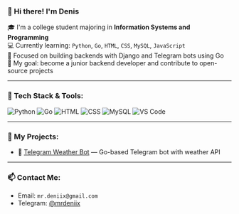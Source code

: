 ### 👋 Hi there! I'm Denis

🎓 I'm a college student majoring in **Information Systems and Programming**  
💻 Currently learning: `Python`, `Go`, `HTML`, `CSS`, `MySQL`, `JavaScript`  
🌱 Focused on building backends with Django and Telegram bots using Go  
🚀 My goal: become a junior backend developer and contribute to open-source projects

---

### 🧰 Tech Stack & Tools:
![Python](https://img.shields.io/badge/-Python-333?style=flat&logo=python)
![Go](https://img.shields.io/badge/-Go-333?style=flat&logo=go)
![HTML](https://img.shields.io/badge/-HTML5-333?style=flat&logo=html5)
![CSS](https://img.shields.io/badge/-CSS3-333?style=flat&logo=css3)
![MySQL](https://img.shields.io/badge/-MySQL-333?style=flat&logo=mysql)
![VS Code](https://img.shields.io/badge/-VSCode-333?style=flat&logo=visual-studio-code)

---

### 📌 My Projects:
- 🤖 [Telegram Weather Bot](https://github.com/MrDeniX/Telegram-Weather-Bot) — Go-based Telegram bot with weather API
---

### 📫 Contact Me:
- Email: `mr.deniix@gmail.com`
- Telegram: [@mrdeniix](https://t.me/@mrdeniix)
